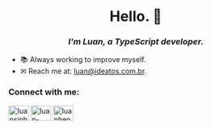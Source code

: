 <h1 align="center">Hello. 🖖</h1>

<h3 align="center">
  <em>I'm Luan, a TypeScript developer.</em>
</h3>

<ul>
  <li>📚 Always working to improve myself.</li>
  <li>✉ Reach me at: <a href="mailto:luan@ideatos.com.br" target="_blank">luan@ideatos.com.br</a>.</li>
</ul>

<h3 align="left">Connect with me:</h3>
<p align="left">
<a href="https://twitter.com/luansinh0" target="blank"><img align="center" src="https://raw.githubusercontent.com/rahuldkjain/github-profile-readme-generator/master/src/images/icons/Social/twitter.svg" alt="luansinh0" height="30" width="40" /></a>
<a href="https://linkedin.com/in/luan-henzo" target="blank"><img align="center" src="https://raw.githubusercontent.com/rahuldkjain/github-profile-readme-generator/master/src/images/icons/Social/linked-in-alt.svg" alt="luan-henzo" height="30" width="40" /></a>
<a href="https://instagram.com/luanhenzo" target="blank"><img align="center" src="https://raw.githubusercontent.com/rahuldkjain/github-profile-readme-generator/master/src/images/icons/Social/instagram.svg" alt="luanhenzo" height="30" width="40" /></a>
</p>

<!-- <p align="center">
  <img align="center" width="35%" src="https://github-readme-stats.vercel.app/api?username=luanhenzo&show_icons=true&theme=dark&include_all_commits=true&count_private=true" alt="luanhenzo"/>
  <img align="center" width="35%" src="https://github-readme-streak-stats.herokuapp.com/?user=luanhenzo&theme=dark&" alt="luanhenzo" />
  <img align="center" width="29%" src="https://github-readme-stats.vercel.app/api/top-langs?username=luanhenzo&theme=dark&show_icons=true&locale=en&layout=compact" alt="luanhenzo" />-->
  
<!--
**luansinh0/luansinh0** is a ✨ _special_ ✨ repository because its `README.md` (this file) appears on your GitHub profile.

Here are some ideas to get you started:

- 🔭 I’m currently working on ...
- 🌱 I’m currently learning ...
- 👯 I’m looking to collaborate on ...
- 🤔 I’m looking for help with ...
- 💬 Ask me about ...
- 📫 How to reach me: ...
- 😄 Pronouns: ...
- ⚡ Fun fact: ...
-->
